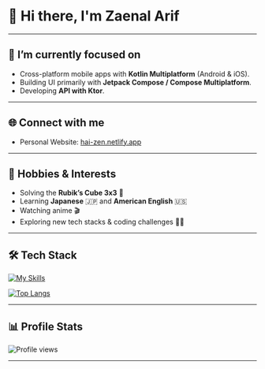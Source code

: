 # 👋 Hi there, I'm Zaenal Arif

---

## 🌱 I’m currently focused on
- Cross-platform mobile apps with **Kotlin Multiplatform** (Android & iOS).  
- Building UI primarily with **Jetpack Compose / Compose Multiplatform**.  
- Developing **API with Ktor**.  

---

## 🌐 Connect with me
- Personal Website: [hai-zen.netlify.app](https://hai-zen.netlify.app/)  

---

## 🎯 Hobbies & Interests
- Solving the **Rubik’s Cube 3x3** 🧩  
- Learning **Japanese** 🇯🇵 and **American English** 🇺🇸  
- Watching anime 🎬  
- Exploring new tech stacks & coding challenges 👨‍💻  

---

## 🛠️ Tech Stack
[![My Skills](https://skillicons.dev/icons?i=figma,kotlin,swift,androidstudio,gradle,ktor,postman,git,firebase,gcp,github)](https://skillicons.dev)

[![Top Langs](https://github-readme-stats.vercel.app/api/top-langs/?username=zenmobiledev&hide_progress=true)](https://github.com/zenmobiledev/github-readme-stats)

---

## 📊 Profile Stats
![Profile views](https://komarev.com/ghpvc/?username=zenmobiledev&label=Profile%20views&color=0e75b6&style=flat)  

---

